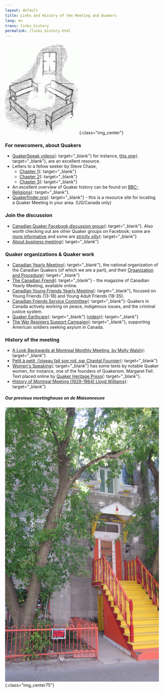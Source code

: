 ```yaml
---
layout: default
title: Links and History of the Meeting and Quakers
lang: en
trans: links_history
permalink: /links_history.html
---
```

![Benches with light](assets/images/benches2-243x300.gif){:class="img_center"}
### For newcomers, about Quakers
* [QuakerSpeak videos](https://quakerspeak.com/){: target="_blank"} for instance, [this one](https://www.youtube.com/watch?time_continue=1&v=I63xA-VZGXw&feature=emb_title){: target="_blank"}, are an excellent resource.
* Letters to a fellow seeker by Steve Chase, 
  * [Chapter 1](https://drive.google.com/file/d/0B8iS545He0DEcmV2NFhHb1J2ak0/view){: target="_blank"}
  * [Chapter 2](https://drive.google.com/file/d/0B8iS545He0DEVnRLRWdlM1ZZdFk/view){: target="_blank"}
  * [Chapter 3](https://drive.google.com/file/d/0B8iS545He0DESzJPMEx0aTlPbEk/view){: target="_blank"}
* An excellent overview of Quaker history can be found on [BBC-Religions](https://www.bbc.co.uk/religion/religions/christianity/subdivisions/quakers_1.shtml){: target="_blank"}.
* [Quakerfinder.org](http://www.quakerfinder.org){: target="_blank"} - this is a resource site for locating a Quaker Meeting in your area. (US/Canada only) 

  
### Join the discussion
* [Canadian Quaker Facebook discussion group](https://www.facebook.com/groups/532516183429702/){: target="_blank"}. Also worth checking out are other Quaker groups on Facebook; some are [more informative](https://www.facebook.com/groups/2207263944/) and some are [strictly silly](https://www.facebook.com/groups/assbadfriends/){: target="_blank"}
* [About business meeting](https://quakerscotland.org/quaker-business-meetings){: target="_blank"}

### Quaker organizations & Quaker work
* [Canadian Yearly Meeting](https://www.quaker.ca){: target="_blank"}, the national organization of the Canadian Quakers (of which we are a part), and their [Organization and Procedure](https://quaker.ca/resources/organization-and-procedure/){: target="_blank"} 
* [The Canadian Friend](https://quaker.ca/resources/the-canadian-friend/){: target="_blank"} - the magazine of Canadian Yearly Meeting, available online. 
* [Canadian Young Friends Yearly Meeting](http://yf.quaker.ca){: target="_blank"}, focused on Young Friends (13-18) and Young Adult Friends (18-35). 
* [Canadian Friends Service Committee](quakerservice.ca){: target="_blank"}: Quakers in Canada actively working on peace, indigenous issues, and the criminal justice system.
* [Quaker Earthcare](https://www.quakerearthcare.org/){: target="_blank"} ([video](https://www.youtube.com/watch?v=5GBZUEeX1M0)){: target="_blank"}
* [The War Resisters Support Campaign](http://www.resisters.ca/){: target="_blank"}, supporting American soldiers seeking asylum in Canada. 

### History of the meeting
* [A Look Backwards at Montreal Monthly Meeting, by Molly Walsh](/assets/PDF/MMM-History-CF.V100.05.13-14.pdf){: target="_blank"} 
* [Petit à petit, l’oiseau fait son nid, par Chantal Fournier](/assets/PDF/MMM-History-CF.V100.05.15.pdf){: target="_blank"}
* [Women's Speaking](http://www.qhpress.org/texts/fell.html){: target="_blank"} has some texts by notable Quaker women, for instance, one of the founders of Quakerism, Margaret Fell. Text placed online by [Quaker Heritage Press](http://www.qhpress.org){: target="_blank"}.
* [History of Montreal Meeting (1929-1964) Lloyd Williams](/assets/PDF/MMM_history-Lloyd-Williams.pdf){: target="_blank"}

##### Our previous meetinghouse on de Maisonneuve
![Our previous meetinghouse on de Maisonneuve](/assets/images/1974%20MaisW%20(1).JPG){:class="img_center75"}
